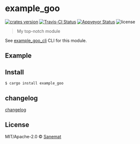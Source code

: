 # example_goo

[![crates version][crates-image]][crates-url] [![Travis-CI Status][travis-image]][travis-url] [![Appveyor Status][appveyor-image]][appveyor-url] ![license][license-image]

> My top-notch module

See [example_goo_cli](https://github.com/username/example_goo_cli) CLI for this module.

## Example


## Install

```
$ cargo install example_goo
```

## changelog

[changelog](./changelog.md)

## License

MIT/Apache-2.0 © [Sanemat](example.com)

[travis-url]: https://travis-ci.org/username/example_goo
[travis-image]: https://img.shields.io/travis/username/example_goo/master.svg?style=flat-square&label=travis
[appveyor-url]: https://ci.appveyor.com/project/username/example-goo/branch/master
[appveyor-image]: https://img.shields.io/appveyor/ci/username/example-goo/master.svg?style=flat-square&label=appveyor
[crates-url]: https://crates.io/crates/example_goo
[crates-image]: https://img.shields.io/crates/v/example_goo.svg?style=flat-square
[license-image]: https://img.shields.io/crates/l/example_goo.svg?style=flat-square
